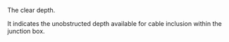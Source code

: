 The clear depth.


<!-- comment -->


It indicates the unobstructed depth available for cable inclusion within the junction box.
